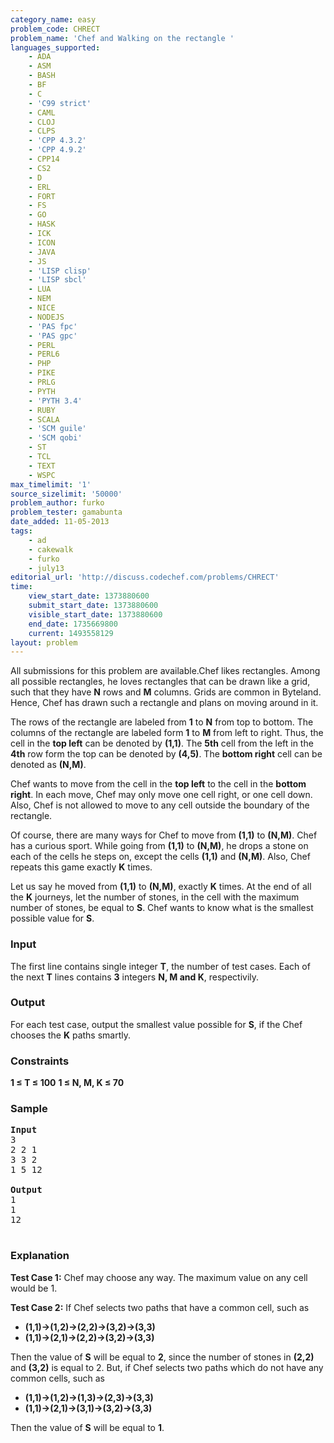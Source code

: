 ```yaml
---
category_name: easy
problem_code: CHRECT
problem_name: 'Chef and Walking on the rectangle '
languages_supported:
    - ADA
    - ASM
    - BASH
    - BF
    - C
    - 'C99 strict'
    - CAML
    - CLOJ
    - CLPS
    - 'CPP 4.3.2'
    - 'CPP 4.9.2'
    - CPP14
    - CS2
    - D
    - ERL
    - FORT
    - FS
    - GO
    - HASK
    - ICK
    - ICON
    - JAVA
    - JS
    - 'LISP clisp'
    - 'LISP sbcl'
    - LUA
    - NEM
    - NICE
    - NODEJS
    - 'PAS fpc'
    - 'PAS gpc'
    - PERL
    - PERL6
    - PHP
    - PIKE
    - PRLG
    - PYTH
    - 'PYTH 3.4'
    - RUBY
    - SCALA
    - 'SCM guile'
    - 'SCM qobi'
    - ST
    - TCL
    - TEXT
    - WSPC
max_timelimit: '1'
source_sizelimit: '50000'
problem_author: furko
problem_tester: gamabunta
date_added: 11-05-2013
tags:
    - ad
    - cakewalk
    - furko
    - july13
editorial_url: 'http://discuss.codechef.com/problems/CHRECT'
time:
    view_start_date: 1373880600
    submit_start_date: 1373880600
    visible_start_date: 1373880600
    end_date: 1735669800
    current: 1493558129
layout: problem
---
```

All submissions for this problem are available.Chef likes rectangles. Among all possible rectangles, he loves rectangles that can be drawn like a grid, such that they have **N** rows and **M** columns. Grids are common in Byteland. Hence, Chef has drawn such a rectangle and plans on moving around in it.

The rows of the rectangle are labeled from **1** to **N** from top to bottom. The columns of the rectangle are labeled form **1** to **M** from left to right. Thus, the cell in the **top left** can be denoted by **(1,1)**. The **5th** cell from the left in the **4th** row form the top can be denoted by **(4,5)**. The **bottom right** cell can be denoted as **(N,M)**.

Chef wants to move from the cell in the **top left** to the cell in the **bottom right**. In each move, Chef may only move one cell right, or one cell down. Also, Chef is not allowed to move to any cell outside the boundary of the rectangle.

Of course, there are many ways for Chef to move from **(1,1)** to **(N,M)**. Chef has a curious sport. While going from **(1,1)** to **(N,M)**, he drops a stone on each of the cells he steps on, except the cells **(1,1)** and
**(N,M)**. Also, Chef repeats this game exactly **K** times.

Let us say he moved from **(1,1)** to **(N,M)**, exactly **K** times. At the end of all the **K** journeys, let the number of stones, in the cell with the maximum number of stones, be equal to **S**. Chef wants to know what is the smallest possible value for **S**.

### Input

The first line contains single integer **T**, the number of test cases. Each of the next **T** lines contains **3** integers **N, M and K**, respectivily.

### Output

For each test case, output the smallest value possible for **S**, if the Chef chooses the **K** paths smartly.

### Constraints

**1 ≤ T ≤ 100**
**1 ≤ N, M, K ≤ 70**

### Sample

<pre>
<b>Input</b>
3
2 2 1
3 3 2
1 5 12

<b>Output</b>
1
1
12

</pre>
### Explanation

**Test Case 1:** Chef may choose any way. The maximum value on any cell would be 1.

**Test Case 2:** If Chef selects two paths that have a common cell, such as

- **(1,1)-&gt;(1,2)-&gt;(2,2)-&gt;(3,2)-&gt;(3,3)**
- **(1,1)-&gt;(2,1)-&gt;(2,2)-&gt;(3,2)-&gt;(3,3)**

Then the value of **S** will be equal to **2**, since the number of stones in **(2,2)** and **(3,2)** is equal to 2. But, if Chef selects two paths which do not have any common cells, such as

- **(1,1)-&gt;(1,2)-&gt;(1,3)-&gt;(2,3)-&gt;(3,3)**
- **(1,1)-&gt;(2,1)-&gt;(3,1)-&gt;(3,2)-&gt;(3,3)**

Then the value of **S** will be equal to **1**.
